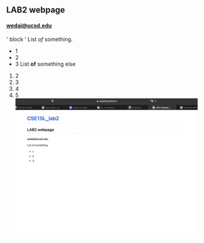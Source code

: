 ## LAB2 webpage
#### wedai@ucsd.edu
' block '
List *of* something.  
- 1
- 2
- 3
List **of** something else
1. 2
2. 3
3. 4
4. 5
![image1](scrcap.png)
